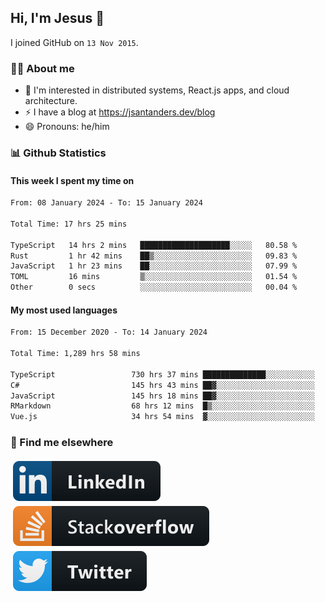 ## Hi, I'm Jesus 👋

I joined GitHub on `13 Nov 2015`.

<!-- Talking about you -->

### 👨‍💻 About me

- 👦 I'm interested in distributed systems, React.js apps, and cloud architecture.
- ⚡️ I have a blog at <https://jsantanders.dev/blog>
- 😄 Pronouns: he/him

### 📊 Github Statistics

#### This week I spent my time on

<!--START_SECTION:weekly-->

```txt
From: 08 January 2024 - To: 15 January 2024

Total Time: 17 hrs 25 mins

TypeScript   14 hrs 2 mins   ████████████████████░░░░░   80.58 %
Rust         1 hr 42 mins    ██▒░░░░░░░░░░░░░░░░░░░░░░   09.83 %
JavaScript   1 hr 23 mins    ██░░░░░░░░░░░░░░░░░░░░░░░   07.99 %
TOML         16 mins         ▒░░░░░░░░░░░░░░░░░░░░░░░░   01.54 %
Other        0 secs          ░░░░░░░░░░░░░░░░░░░░░░░░░   00.04 %
```

<!--END_SECTION:weekly-->

#### My most used languages

<!--START_SECTION:alltime-->

```txt
From: 15 December 2020 - To: 14 January 2024

Total Time: 1,289 hrs 58 mins

TypeScript                 730 hrs 37 mins ██████████████░░░░░░░░░░░   56.64 %
C#                         145 hrs 43 mins ██▓░░░░░░░░░░░░░░░░░░░░░░   11.30 %
JavaScript                 145 hrs 18 mins ██▓░░░░░░░░░░░░░░░░░░░░░░   11.26 %
RMarkdown                  68 hrs 12 mins  █▒░░░░░░░░░░░░░░░░░░░░░░░   05.29 %
Vue.js                     34 hrs 54 mins  ▓░░░░░░░░░░░░░░░░░░░░░░░░   02.71 %
```

<!--END_SECTION:alltime-->

### 📢 Find me elsewhere

<p>
  <a target="_blank" href="https://linkedin.com/in/jsantanders">
    <img src="https://github.com/jsantanders/jsantanders/blob/master/img/linkedin.svg" alt="LinkedIn" style="vertical-align:top; margin:4px">
  </a>
  
  <a target="_blank" href="https://stackoverflow.com/users/7318331/jesus-santander">
    <img src="https://github.com/jsantanders/jsantanders/blob/master/img/stackoverflow.svg" alt="StackOverflow" style="vertical-align:top; margin:4px">
  </a>
  
  <a target="_blank" href="http://twitter.com/jsantanders">
    <img src="https://github.com/jsantanders/jsantanders/blob/master/img/twitter.svg" alt="Twitter" style="vertical-align:top; margin:4px">
  </a>
</p>
